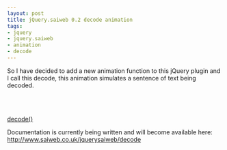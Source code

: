 ```yaml
--- 
layout: post
title: jQuery.saiweb 0.2 decode animation
tags: 
- jquery
- jquery.saiweb
- animation
- decode
---
```

So I have decided to add a new animation function to this jQuery plugin and I call this decode, this animation simulates a sentence of text being decoded.

<p><script type="text/javascript" src="http://ajax.googleapis.com/ajax/libs/jquery/1.2.6/jquery.min.js"></script><br />
<script src="http://svn.saiweb.co.uk/branches/jquery_plugin/tags/0.3/jquery.saiweb.min.js" type="text/javascript"></script><br />
<a name="decode"></a></p>
<div id='decode_div_id'></div>
<p><a href="#decode" onclick="$('#decode_div_id').decode({text: 'As you can see this text is being animated as if it is decoding'});">decode()</a></p>

Documentation is currently being written and will become available here: <a href="http://www.saiweb.co.uk/jquerysaiweb/decode">http://www.saiweb.co.uk/jquerysaiweb/decode</a>
